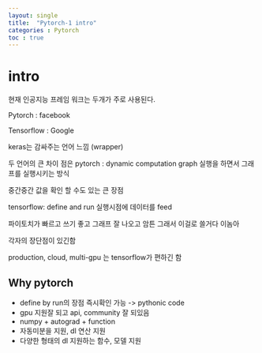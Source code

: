 ```yaml
---
layout: single
title:  "Pytorch-1 intro"
categories : Pytorch
toc : true
---
```




# intro

현재 인공지능 프레임 워크는 두개가 주로 사용된다.

Pytorch : facebook

Tensorflow : Google



keras는 감싸주는 언어 느낌 (wrapper)

두 언어의 큰 차이 점은
pytorch : dynamic computation graph
실행을 하면서 그래프를 실행시키는 방식

중간중간 값을 확인 할 수도 있는 큰 장점

tensorflow: define and run
실행시점에 데이터를 feed




파이토치가 빠르고 쓰기 좋고 그래프 잘 나오고 암튼 그래서 이걸로 쓸거다 이놈아

각자의 장단점이 있긴함



production, cloud, multi-gpu 는 tensorflow가 편하긴 함

## Why pytorch

+ define by run의 장점
즉시확인 가능 -> pythonic code
+ gpu 지원잘 되고 api, community 잘 되있음
+ numpy + autograd + function
+ 자동미분을 지원, dl 연산 지원
+ 다양한 형태의 dl 지원하는 함수, 모델 지원

